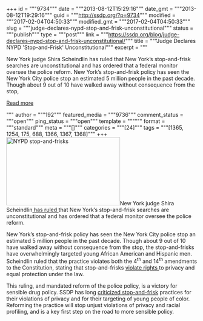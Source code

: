 +++
id = """9734"""
date = """2013-08-12T15:29:16"""
date_gmt = """2013-08-12T19:29:16"""
guid = """http://ssdp.org/?p=9734"""
modified = """2017-02-04T04:50:33"""
modified_gmt = """2017-02-04T04:50:33"""
slug = """judge-declares-nypd-stop-and-frisk-unconstitutional"""
status = """publish"""
type = """post"""
link = """https://ssdp.org/blog/judge-declares-nypd-stop-and-frisk-unconstitutional/"""
title = """Judge Declares NYPD &#039;Stop-and-Frisk&#039; Unconstitutional"""
excerpt = """<p>New York judge Shira Scheindlin has ruled that New York’s stop-and-frisk searches are unconstitutional and has ordered that a federal monitor oversee the police reform. New York’s stop-and-frisk policy has seen the New York City police stop an estimated 5 million people in the past decade. Though about 9 out of 10 have walked away without consequence from the stop,</p>
<div class="h10"></div>
<p><a class="more-link2 flat" href="https://ssdp.org/blog/judge-declares-nypd-stop-and-frisk-unconstitutional/">Read more</a></p>
"""
author = """192"""
featured_media = """9736"""
comment_status = """open"""
ping_status = """open"""
template = """"""
format = """standard"""
meta = """[]"""
categories = """[24]"""
tags = """[1365, 1254, 175, 688, 1366, 1367, 1368]"""
+++
<a href="/assets/2013/08/stop-and-frisk.jpg"><img class="size-medium wp-image-9736 alignright" alt="NYPD stop-and-frisks" src="http://ssdp.org/assets/2013/08/stop-and-frisk-300x180.jpg" width="300" height="180" /></a>New York judge Shira Scheindlin<a href="http://www.theguardian.com/world/2013/aug/12/new-york-stop-and-frisk-unconstitutional-judge" target="_blank"> has ruled </a>that New York’s stop-and-frisk searches are unconstitutional and has ordered that a federal monitor oversee the police reform.



New York’s stop-and-frisk policy has seen the New York City police stop an estimated 5 million people in the past decade. Though about 9 out of 10 have walked away without consequence from the stop, the stop-and-frisks have overwhelmingly targeted young African American and Hispanic men. Scheindlin ruled that the practice violates both the 4<sup>th</sup> and 14<sup>th</sup> amendments to the Constitution, stating that stop-and-frisks <a href="http://ssdp.org/resources/know-your-rights/" target="_blank">violate rights </a>to privacy and equal protection under the law.



This ruling, and mandated reform of the police policy, is a victory for sensible drug policy. SSDP has long <a href="http://ssdp.org/news/blog/one-million-police-hours-spent-on-marijuana-arrests-in-nyc/" target="_blank">criticized stop-and-frisk</a> practices for their violations of privacy and for their targeting of young people of color. Reforming the practice will stop unjust violations of privacy and racial profiling, and is a key first step on the road to more sensible policy.
